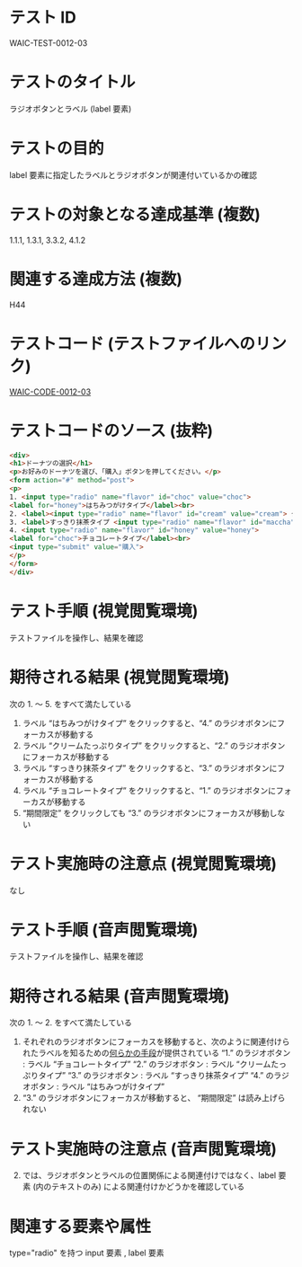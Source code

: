 

# テスト ID
WAIC-TEST-0012-03

# テストのタイトル
ラジオボタンとラベル (label 要素)

# テストの目的
label 要素に指定したラベルとラジオボタンが関連付いているかの確認

# テストの対象となる達成基準 (複数)
1.1.1, 1.3.1, 3.3.2, 4.1.2

# 関連する達成方法 (複数)
H44

# テストコード (テストファイルへのリンク)
[WAIC-CODE-0012-03](https://waic.github.io/as_test/WAIC-CODE/WAIC-CODE-0012-03.html)

# テストコードのソース (抜粋)
```html
<div>
<h1>ドーナツの選択</h1>
<p>お好みのドーナツを選び、「購入」ボタンを押してください。</p>
<form action="#" method="post">
<p>
1. <input type="radio" name="flavor" id="choc" value="choc">
<label for="honey">はちみつがけタイプ</label><br>
2. <label><input type="radio" name="flavor" id="cream" value="cream"> クリームたっぷりタイプ</label><br>
3. <label>すっきり抹茶タイプ <input type="radio" name="flavor" id="maccha" value="maccha"></label> 期間限定<br>
4. <input type="radio" name="flavor" id="honey" value="honey">
<label for="choc">チョコレートタイプ</label><br>
<input type="submit" value="購入">
</p>
</form>
</div>

```
# テスト手順 (視覚閲覧環境)
テストファイルを操作し、結果を確認

# 期待される結果 (視覚閲覧環境)
次の 1. 〜 5. をすべて満たしている
1. ラベル “はちみつがけタイプ” をクリックすると、“4.” のラジオボタンにフォーカスが移動する 
2. ラベル “クリームたっぷりタイプ” をクリックすると、“2.” のラジオボタンにフォーカスが移動する 
3. ラベル “すっきり抹茶タイプ” をクリックすると、“3.” のラジオボタンにフォーカスが移動する 
4. ラベル “チョコレートタイプ” をクリックすると、“1.” のラジオボタンにフォーカスが移動する
5. “期間限定” をクリックしても “3.” のラジオボタンにフォーカスが移動しない

# テスト実施時の注意点 (視覚閲覧環境)
なし

# テスト手順 (音声閲覧環境)
テストファイルを操作し、結果を確認

# 期待される結果 (音声閲覧環境)
次の 1. 〜 2. をすべて満たしている
1. それぞれのラジオボタンにフォーカスを移動すると、次のように関連付けられたラベルを知るための[何らかの手段](https://github.com/waic/as_test/blob/master/term.md#%E4%BD%95%E3%82%89%E3%81%8B%E3%81%AE%E6%89%8B%E6%AE%B5)が提供されている
“1.” のラジオボタン : ラベル “チョコレートタイプ” 
“2.” のラジオボタン : ラベル “クリームたっぷりタイプ” 
“3.” のラジオボタン : ラベル “すっきり抹茶タイプ” 
“4.” のラジオボタン : ラベル “はちみつがけタイプ” 
2. “3.” のラジオボタンにフォーカスが移動すると、 “期間限定” は読み上げられない

# テスト実施時の注意点 (音声閲覧環境)
2. では、ラジオボタンとラベルの位置関係による関連付けではなく、label 要素 (内のテキストのみ) による関連付けかどうかを確認している

# 関連する要素や属性
type="radio" を持つ input 要素 , label 要素


